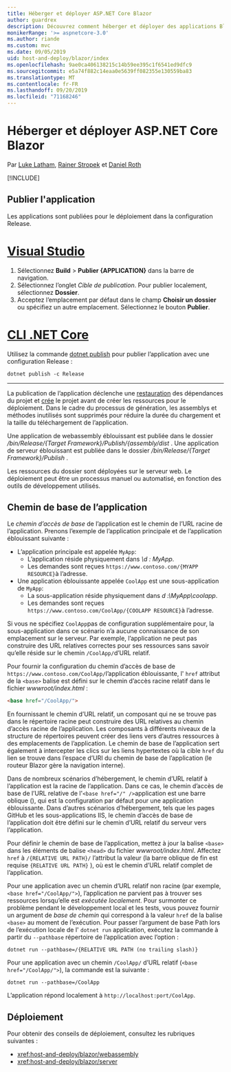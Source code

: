 ```yaml
---
title: Héberger et déployer ASP.NET Core Blazor
author: guardrex
description: Découvrez comment héberger et déployer des applications Blazor.
monikerRange: '>= aspnetcore-3.0'
ms.author: riande
ms.custom: mvc
ms.date: 09/05/2019
uid: host-and-deploy/blazor/index
ms.openlocfilehash: 9ae0ca406138215c14b59ee395c1f6541ed9dfc9
ms.sourcegitcommit: e5a74f882c14eaa0e5639ff082355e130559ba83
ms.translationtype: MT
ms.contentlocale: fr-FR
ms.lasthandoff: 09/20/2019
ms.locfileid: "71168246"
---
```

# <a name="host-and-deploy-aspnet-core-blazor"></a>Héberger et déployer ASP.NET Core Blazor

Par [Luke Latham](https://github.com/guardrex), [Rainer Stropek](https://www.timecockpit.com) et [Daniel Roth](https://github.com/danroth27)

[!INCLUDE[](~/includes/blazorwasm-preview-notice.md)]

## <a name="publish-the-app"></a>Publier l'application

Les applications sont publiées pour le déploiement dans la configuration Release.

# <a name="visual-studiotabvisual-studio"></a>[Visual Studio](#tab/visual-studio)

1. Sélectionnez **Build** > **Publier {APPLICATION}** dans la barre de navigation.
1. Sélectionnez l’onglet *Cible de publication*. Pour publier localement, sélectionnez **Dossier**.
1. Acceptez l’emplacement par défaut dans le champ **Choisir un dossier** ou spécifiez un autre emplacement. Sélectionnez le bouton **Publier**.

# <a name="net-core-clitabnetcore-cli"></a>[CLI .NET Core](#tab/netcore-cli)

Utilisez la commande [dotnet publish](/dotnet/core/tools/dotnet-publish) pour publier l’application avec une configuration Release :

```dotnetcli
dotnet publish -c Release
```

---

La publication de l’application déclenche une [restauration](/dotnet/core/tools/dotnet-restore) des dépendances du projet et [crée](/dotnet/core/tools/dotnet-build) le projet avant de créer les ressources pour le déploiement. Dans le cadre du processus de génération, les assemblys et méthodes inutilisés sont supprimés pour réduire la durée du chargement et la taille du téléchargement de l’application.

Une application de webassembly éblouissant est publiée dans le dossier */bin/Release/{Target Framework}/Publish/{assembly/dist* . Une application de serveur éblouissant est publiée dans le dossier */bin/Release/{Target Framework}/Publish* .

Les ressources du dossier sont déployées sur le serveur web. Le déploiement peut être un processus manuel ou automatisé, en fonction des outils de développement utilisés.

## <a name="app-base-path"></a>Chemin de base de l’application

Le *chemin d’accès de base* de l’application est le chemin de l’URL racine de l’application. Prenons l’exemple de l’application principale et de l’application éblouissant suivante :

* L’application principale est appelée `MyApp`:
  * L’application réside physiquement dans *\\d : MyApp*.
  * Les demandes sont reçues `https://www.contoso.com/{MYAPP RESOURCE}`à l’adresse.
* Une application éblouissante appelée `CoolApp` est une sous-application de `MyApp`:
  * La sous-application réside physiquement dans *d :\\MyApp\\coolapp*.
  * Les demandes sont reçues `https://www.contoso.com/CoolApp/{COOLAPP RESOURCE}`à l’adresse.

Si vous ne spécifiez `CoolApp`pas de configuration supplémentaire pour, la sous-application dans ce scénario n’a aucune connaissance de son emplacement sur le serveur. Par exemple, l’application ne peut pas construire des URL relatives correctes pour ses ressources sans savoir qu’elle réside sur le chemin `/CoolApp/`d’URL relatif.

Pour fournir la configuration du chemin d’accès de base de `https://www.contoso.com/CoolApp/`l’application éblouissante, l' `href` attribut de la `<base>` balise est défini sur le chemin d’accès racine relatif dans le fichier *wwwroot/index.html* :

```html
<base href="/CoolApp/">
```

En fournissant le chemin d’URL relatif, un composant qui ne se trouve pas dans le répertoire racine peut construire des URL relatives au chemin d’accès racine de l’application. Les composants à différents niveaux de la structure de répertoires peuvent créer des liens vers d’autres ressources à des emplacements de l’application. Le chemin de base de l’application sert également à intercepter les clics sur les liens hypertextes où la cible `href` du lien se trouve dans l’espace d’URI du chemin de base de l’application (le routeur Blazor gère la navigation interne).

Dans de nombreux scénarios d’hébergement, le chemin d’URL relatif à l’application est la racine de l’application. Dans ce cas, le chemin d’accès de base de l’URL relative de l'`<base href="/" />`application est une barre oblique (), qui est la configuration par défaut pour une application éblouissante. Dans d’autres scénarios d’hébergement, tels que les pages GitHub et les sous-applications IIS, le chemin d’accès de base de l’application doit être défini sur le chemin d’URL relatif du serveur vers l’application.

Pour définir le chemin de base de l’application, mettez à jour la balise `<base>` dans les éléments de balise `<head>` du fichier *wwwroot/index.html*. Affectez `href` à `/{RELATIVE URL PATH}/` l’attribut la valeur (la barre oblique de fin est requise `{RELATIVE URL PATH}` ), où est le chemin d’URL relatif complet de l’application.

Pour une application avec un chemin d’URL relatif non racine (par exemple, `<base href="/CoolApp/">`), l’application ne parvient pas à trouver ses ressources lorsqu’elle est *exécutée localement*. Pour surmonter ce problème pendant le développement local et les tests, vous pouvez fournir un argument de *base de chemin* qui correspond à la valeur `href` de la balise `<base>` au moment de l’exécution. Pour passer l’argument de base Path lors de l’exécution locale de l' `dotnet run` application, exécutez la commande à partir du `--pathbase` répertoire de l’application avec l’option :

```dotnetcli
dotnet run --pathbase=/{RELATIVE URL PATH (no trailing slash)}
```

Pour une application avec un chemin `/CoolApp/` d’URL relatif (`<base href="/CoolApp/">`), la commande est la suivante :

```dotnetcli
dotnet run --pathbase=/CoolApp
```

L’application répond localement à `http://localhost:port/CoolApp`.

## <a name="deployment"></a>Déploiement

Pour obtenir des conseils de déploiement, consultez les rubriques suivantes :

* <xref:host-and-deploy/blazor/webassembly>
* <xref:host-and-deploy/blazor/server>
